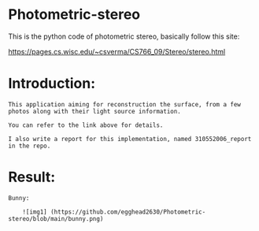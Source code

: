 # Photometric-stereo

This is the python code of photometric stereo, basically follow this site:

https://pages.cs.wisc.edu/~csverma/CS766_09/Stereo/stereo.html


# Introduction:

    This application aiming for reconstruction the surface, from a few photos along with their light source information.
    
    You can refer to the link above for details.
    
    I also write a report for this implementation, named 310552006_report in the repo.
    
# Result:

    Bunny:
    
        ![img1] (https://github.com/egghead2630/Photometric-stereo/blob/main/bunny.png)

        
    
    
